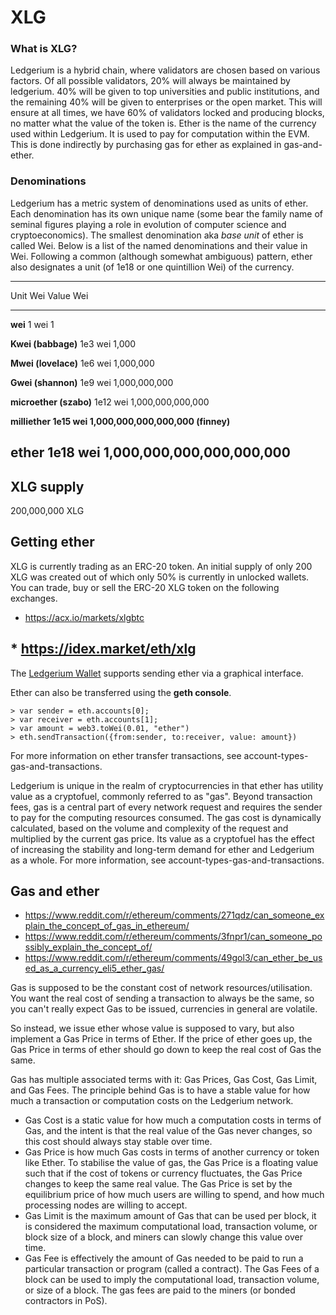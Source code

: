 XLG
===

### **What is XLG?**  
Ledgerium is a hybrid chain, where validators are chosen based on various factors. Of all possible validators, 20% will always be maintained by ledgerium. 40% will be given to top universities and public institutions, and the remaining 40% will be given to enterprises or the open market. This will ensure at all times, we have 60% of validators locked and producing blocks, no matter what the value of the token is. Ether is the name of the currency used within Ledgerium. It is
used to pay for computation within the EVM. This is done indirectly by
purchasing gas for ether as explained in gas-and-ether.

### **Denominations**  
Ledgerium has a metric system of denominations used as units of ether.
Each denomination has its own unique name (some bear the family name of
seminal figures playing a role in evolution of computer science and
cryptoeconomics). The smallest denomination aka *base unit* of ether is
called Wei. Below is a list of the named denominations and their value
in Wei. Following a common (although somewhat ambiguous) pattern, ether
also designates a unit (of 1e18 or one quintillion Wei) of the currency.

  ------------------------------------------------------------------------
  Unit                   Wei Value  Wei
  ---------------------- ---------- --------------------------------------
  **wei**                1 wei      1

  **Kwei (babbage)**     1e3 wei    1,000

  **Mwei (lovelace)**    1e6 wei    1,000,000

  **Gwei (shannon)**     1e9 wei    1,000,000,000

  **microether (szabo)** 1e12 wei   1,000,000,000,000

  **milliether           1e15 wei   1,000,000,000,000,000
  (finney)**                        

  **ether**              1e18 wei   1,000,000,000,000,000,000
  ------------------------------------------------------------------------

XLG supply
----------

200,000,000 XLG

Getting ether
-------------

XLG is currently trading as an ERC-20 token. An initial supply of only
200 XLG was created out of which only 50% is currently in unlocked
wallets. You can trade, buy or sell the ERC-20 XLG token on the
following exchanges.

-   <https://acx.io/markets/xlgbtc>

\* <https://idex.market/eth/xlg>
--------------------------------

The [Ledgerium
Wallet](https://github.com/ledgerium-io/metamask-extention) supports
sending ether via a graphical interface.

Ether can also be transferred using the **geth console**.

``` {.sourceCode .console}
> var sender = eth.accounts[0];
> var receiver = eth.accounts[1];
> var amount = web3.toWei(0.01, "ether")
> eth.sendTransaction({from:sender, to:receiver, value: amount})
```

For more information on ether transfer transactions, see
account-types-gas-and-transactions.

Ledgerium is unique in the realm of cryptocurrencies in that ether has
utility value as a cryptofuel, commonly referred to as "gas". Beyond
transaction fees, gas is a central part of every network request and
requires the sender to pay for the computing resources consumed. The gas
cost is dynamically calculated, based on the volume and complexity of
the request and multiplied by the current gas price. Its value as a
cryptofuel has the effect of increasing the stability and long-term
demand for ether and Ledgerium as a whole. For more information, see
account-types-gas-and-transactions.

Gas and ether
-------------

-   <https://www.reddit.com/r/ethereum/comments/271qdz/can_someone_explain_the_concept_of_gas_in_ethereum/>
-   <https://www.reddit.com/r/ethereum/comments/3fnpr1/can_someone_possibly_explain_the_concept_of/>
-   <https://www.reddit.com/r/ethereum/comments/49gol3/can_ether_be_used_as_a_currency_eli5_ether_gas/>

Gas is supposed to be the constant cost of network
resources/utilisation. You want the real cost of sending a transaction
to always be the same, so you can't really expect Gas to be issued,
currencies in general are volatile.

So instead, we issue ether whose value is supposed to vary, but also
implement a Gas Price in terms of Ether. If the price of ether goes up,
the Gas Price in terms of ether should go down to keep the real cost of
Gas the same.

Gas has multiple associated terms with it: Gas Prices, Gas Cost, Gas
Limit, and Gas Fees. The principle behind Gas is to have a stable value
for how much a transaction or computation costs on the Ledgerium
network.

-   Gas Cost is a static value for how much a computation costs in terms
    of Gas, and the intent is that the real value of the Gas never
    changes, so this cost should always stay stable over time.
-   Gas Price is how much Gas costs in terms of another currency or
    token like Ether. To stabilise the value of gas, the Gas Price is a
    floating value such that if the cost of tokens or currency
    fluctuates, the Gas Price changes to keep the same real value. The
    Gas Price is set by the equilibrium price of how much users are
    willing to spend, and how much processing nodes are willing to
    accept.
-   Gas Limit is the maximum amount of Gas that can be used per block,
    it is considered the maximum computational load, transaction volume,
    or block size of a block, and miners can slowly change this value
    over time.
-   Gas Fee is effectively the amount of Gas needed to be paid to run a
    particular transaction or program (called a contract). The Gas Fees
    of a block can be used to imply the computational load, transaction
    volume, or size of a block. The gas fees are paid to the miners (or
    bonded contractors in PoS).

